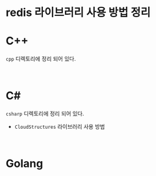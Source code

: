 # redis 라이브러리 사용 방법 정리
  
# C++  
`cpp` 디렉토리에 정리 되어 있다.  
  

<br>    
  
# C# 
`csharp` 디렉토리에 정리 되어 있다.    
  
- `CloudStructures` 라이브러리 사용 방법
  
  
<br>    
  
# Golang    